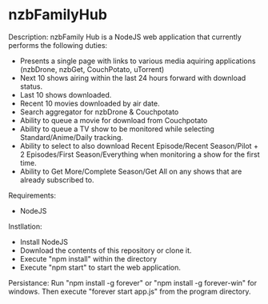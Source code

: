 nzbFamilyHub
=================

Description: nzbFamily Hub is a NodeJS web application that currently performs the following duties:
  - Presents a single page with links to various media aquiring applications (nzbDrone, nzbGet, CouchPotato, uTorrent)
  - Next 10 shows airing within the last 24 hours forward with download status.
  - Last 10 shows downloaded.
  - Recent 10 movies downloaded by air date.
  - Search aggregator for nzbDrone & Couchpotato
  - Ability to queue a movie for download from Couchpotato
  - Ability to queue a TV show to be monitored while selecting Standard/Anime/Daily tracking.
  - Ability to select to also download Recent Episode/Recent Season/Pilot + 2 Episodes/First Season/Everything when monitoring a show for the first time.
  - Ability to Get More/Complete Season/Get All on any shows that are already subscribed to.

Requirements:
  - NodeJS

Instllation:
  - Install NodeJS
  - Download the contents of this repository or clone it.
  - Execute "npm install" within the directory
  - Execute "npm start" to start the web application.

Persistance: Run "npm install -g forever" or "npm install -g forever-win" for windows. Then execute "forever start app.js" from the program directory.
